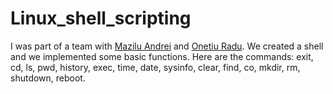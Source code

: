 # Linux_shell_scripting
I was part of a team with [Mazilu Andrei](https://github.com/deiandrei) and [Onetiu Radu](https://github.com/OnetiuRadu). We created a shell and we implemented some basic functions.
Here are the commands: exit, cd, ls, pwd, history, exec, time, date, sysinfo, clear, find, co, mkdir, rm, shutdown, reboot.
